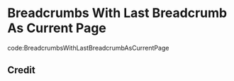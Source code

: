 # Breadcrumbs With Last Breadcrumb As Current Page

code:BreadcrumbsWithLastBreadcrumbAsCurrentPage
## Credit

